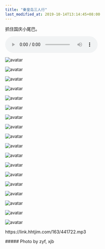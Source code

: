 ```yaml
---
title: "秦皇岛三人行"
last_modified_at: 2019-10-14T13:14:45+08:00
---
```


抓住国庆小尾巴。

<p><audio id="audio" controls="" preload="">
<source id="mp3" src="https://link.hhtjim.com/163/386835.mp3">
</audio></p>

![avatar](/assets/images/Qinghuangdao/1.jpg)

![avatar](/assets/images/Qinghuangdao/2.jpg)

![avatar](/assets/images/Qinghuangdao/3.jpg)

![avatar](/assets/images/Qinghuangdao/4.jpg)

![avatar](/assets/images/Qinghuangdao/5.jpg)

![avatar](/assets/images/Qinghuangdao/6.jpg)

![avatar](/assets/images/Qinghuangdao/8.jpg)

![avatar](/assets/images/Qinghuangdao/77.jpg)

![avatar](/assets/images/Qinghuangdao/7.jpg)

![avatar](/assets/images/Qinghuangdao/10.jpg)

![avatar](/assets/images/Qinghuangdao/9.jpg)

![avatar](/assets/images/Qinghuangdao/16.jpg)

![avatar](/assets/images/Qinghuangdao/17.jpg)

![avatar](/assets/images/Qinghuangdao/11.jpg)

![avatar](/assets/images/Qinghuangdao/12.jpg)

![avatar](/assets/images/Qinghuangdao/13.jpg)

![avatar](/assets/images/Qinghuangdao/14.jpg)

![avatar](/assets/images/Qinghuangdao/15.jpg)

<p>https://link.hhtjim.com/163/441722.mp3</p>
##### Photo by zyf, xjb